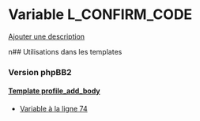 # Variable L_CONFIRM_CODE
[Ajouter une description](https://fa-tvars.appspot.com/L_CONFIRM_CODE)

n## Utilisations dans les templates

### Version phpBB2

#### [Template profile_add_body](subsilver/profile_add_body.md)
* [Variable à la ligne 74](../subsilver/profile_add_body.tpl#L74)